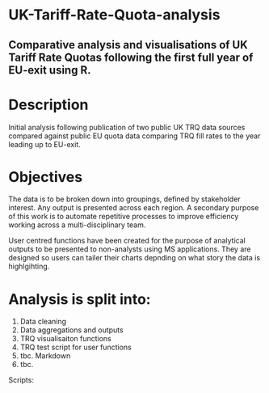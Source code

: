 # UK-Tariff-Rate-Quota-analysis

## Comparative analysis and visualisations of UK Tariff Rate Quotas following the first full year of EU-exit using R. 

# Description

Initial analysis following publication of two public UK TRQ data sources compared against public EU quota data comparing TRQ fill rates to the year leading up to EU-exit. 

# Objectives

The data is to be broken down into groupings, defined by stakeholder interest. Any output is presented across each region. A secondary purpose of this work is to automate repetitive processes to improve efficiency working across a multi-disciplinary team. 

User centred functions have been created for the purpose of analytical outputs to be presented to non-analysts using MS applications. They are designed so users can tailer their charts depnding on what story the data is highlgihting. 

# Analysis is split into:

1. Data cleaning
2. Data aggregations and outputs
3. TRQ visualisaiton functions
4. TRQ test script for user functions
5. tbc. Markdown 
6. tbc.

Scripts:

